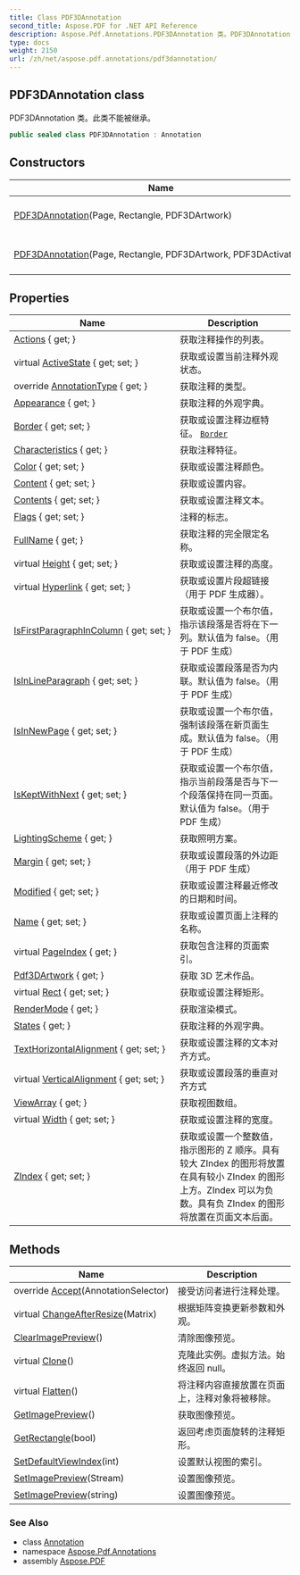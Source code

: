 ```yaml
---
title: Class PDF3DAnnotation
second_title: Aspose.PDF for .NET API Reference
description: Aspose.Pdf.Annotations.PDF3DAnnotation 类。PDF3DAnnotation 类。此类不能被继承
type: docs
weight: 2150
url: /zh/net/aspose.pdf.annotations/pdf3dannotation/
---
```

## PDF3DAnnotation class

PDF3DAnnotation 类。此类不能被继承。

```csharp
public sealed class PDF3DAnnotation : Annotation
```

## Constructors

| Name | Description |
| --- | --- |
| [PDF3DAnnotation](pdf3dannotation/#constructor)(Page, Rectangle, PDF3DArtwork) | 初始化 `PDF3DAnnotation` 类的新实例。 |
| [PDF3DAnnotation](pdf3dannotation/#constructor_1)(Page, Rectangle, PDF3DArtwork, PDF3DActivation) | 初始化 `PDF3DAnnotation` 类的新实例。 |

## Properties

| Name | Description |
| --- | --- |
| [Actions](../../aspose.pdf.annotations/annotation/actions/) { get; } | 获取注释操作的列表。 |
| virtual [ActiveState](../../aspose.pdf.annotations/annotation/activestate/) { get; set; } | 获取或设置当前注释外观状态。 |
| override [AnnotationType](../../aspose.pdf.annotations/pdf3dannotation/annotationtype/) { get; } | 获取注释的类型。 |
| [Appearance](../../aspose.pdf.annotations/annotation/appearance/) { get; } | 获取注释的外观字典。 |
| [Border](../../aspose.pdf.annotations/annotation/border/) { get; set; } | 获取或设置注释边框特征。 [`Border`](../annotation/border/) |
| [Characteristics](../../aspose.pdf.annotations/annotation/characteristics/) { get; } | 获取注释特征。 |
| [Color](../../aspose.pdf.annotations/annotation/color/) { get; set; } | 获取或设置注释颜色。 |
| [Content](../../aspose.pdf.annotations/pdf3dannotation/content/) { get; set; } | 获取或设置内容。 |
| [Contents](../../aspose.pdf.annotations/annotation/contents/) { get; set; } | 获取或设置注释文本。 |
| [Flags](../../aspose.pdf.annotations/annotation/flags/) { get; set; } | 注释的标志。 |
| [FullName](../../aspose.pdf.annotations/annotation/fullname/) { get; } | 获取注释的完全限定名称。 |
| virtual [Height](../../aspose.pdf.annotations/annotation/height/) { get; set; } | 获取或设置注释的高度。 |
| virtual [Hyperlink](../../aspose.pdf/baseparagraph/hyperlink/) { get; set; } | 获取或设置片段超链接（用于 PDF 生成器）。 |
| [IsFirstParagraphInColumn](../../aspose.pdf/baseparagraph/isfirstparagraphincolumn/) { get; set; } | 获取或设置一个布尔值，指示该段落是否将在下一列。默认值为 false。（用于 PDF 生成） |
| [IsInLineParagraph](../../aspose.pdf/baseparagraph/isinlineparagraph/) { get; set; } | 获取或设置段落是否为内联。默认值为 false。（用于 PDF 生成） |
| [IsInNewPage](../../aspose.pdf/baseparagraph/isinnewpage/) { get; set; } | 获取或设置一个布尔值，强制该段落在新页面生成。默认值为 false。（用于 PDF 生成） |
| [IsKeptWithNext](../../aspose.pdf/baseparagraph/iskeptwithnext/) { get; set; } | 获取或设置一个布尔值，指示当前段落是否与下一个段落保持在同一页面。默认值为 false。（用于 PDF 生成） |
| [LightingScheme](../../aspose.pdf.annotations/pdf3dannotation/lightingscheme/) { get; } | 获取照明方案。 |
| [Margin](../../aspose.pdf/baseparagraph/margin/) { get; set; } | 获取或设置段落的外边距（用于 PDF 生成） |
| [Modified](../../aspose.pdf.annotations/annotation/modified/) { get; set; } | 获取或设置注释最近修改的日期和时间。 |
| [Name](../../aspose.pdf.annotations/annotation/name/) { get; set; } | 获取或设置页面上注释的名称。 |
| virtual [PageIndex](../../aspose.pdf.annotations/annotation/pageindex/) { get; } | 获取包含注释的页面索引。 |
| [Pdf3DArtwork](../../aspose.pdf.annotations/pdf3dannotation/pdf3dartwork/) { get; } | 获取 3D 艺术作品。 |
| virtual [Rect](../../aspose.pdf.annotations/annotation/rect/) { get; set; } | 获取或设置注释矩形。 |
| [RenderMode](../../aspose.pdf.annotations/pdf3dannotation/rendermode/) { get; } | 获取渲染模式。 |
| [States](../../aspose.pdf.annotations/annotation/states/) { get; } | 获取注释的外观字典。 |
| [TextHorizontalAlignment](../../aspose.pdf.annotations/annotation/texthorizontalalignment/) { get; set; } | 获取或设置注释的文本对齐方式。 |
| virtual [VerticalAlignment](../../aspose.pdf/baseparagraph/verticalalignment/) { get; set; } | 获取或设置段落的垂直对齐方式 |
| [ViewArray](../../aspose.pdf.annotations/pdf3dannotation/viewarray/) { get; } | 获取视图数组。 |
| virtual [Width](../../aspose.pdf.annotations/annotation/width/) { get; set; } | 获取或设置注释的宽度。 |
| [ZIndex](../../aspose.pdf/baseparagraph/zindex/) { get; set; } | 获取或设置一个整数值，指示图形的 Z 顺序。具有较大 ZIndex 的图形将放置在具有较小 ZIndex 的图形上方。ZIndex 可以为负数。具有负 ZIndex 的图形将放置在页面文本后面。 |

## Methods

| Name | Description |
| --- | --- |
| override [Accept](../../aspose.pdf.annotations/pdf3dannotation/accept/)(AnnotationSelector) | 接受访问者进行注释处理。 |
| virtual [ChangeAfterResize](../../aspose.pdf.annotations/annotation/changeafterresize/)(Matrix) | 根据矩阵变换更新参数和外观。 |
| [ClearImagePreview](../../aspose.pdf.annotations/pdf3dannotation/clearimagepreview/)() | 清除图像预览。 |
| virtual [Clone](../../aspose.pdf/baseparagraph/clone/)() | 克隆此实例。虚拟方法。始终返回 null。 |
| virtual [Flatten](../../aspose.pdf.annotations/annotation/flatten/)() | 将注释内容直接放置在页面上，注释对象将被移除。 |
| [GetImagePreview](../../aspose.pdf.annotations/pdf3dannotation/getimagepreview/)() | 获取图像预览。 |
| [GetRectangle](../../aspose.pdf.annotations/annotation/getrectangle/)(bool) | 返回考虑页面旋转的注释矩形。 |
| [SetDefaultViewIndex](../../aspose.pdf.annotations/pdf3dannotation/setdefaultviewindex/)(int) | 设置默认视图的索引。 |
| [SetImagePreview](../../aspose.pdf.annotations/pdf3dannotation/setimagepreview/#setimagepreview)(Stream) | 设置图像预览。 |
| [SetImagePreview](../../aspose.pdf.annotations/pdf3dannotation/setimagepreview/#setimagepreview_1)(string) | 设置图像预览。 |

### See Also

* class [Annotation](../annotation/)
* namespace [Aspose.Pdf.Annotations](../../aspose.pdf.annotations/)
* assembly [Aspose.PDF](../../)